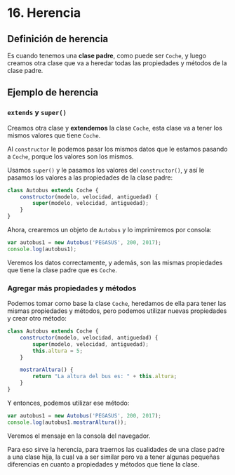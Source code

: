 # 16. Herencia

## Definición de herencia

Es cuando tenemos una **clase padre**, como puede ser `Coche`, y luego creamos otra clase que va a heredar todas las propiedades y métodos de la
clase padre.

## Ejemplo de herencia

### `extends` y `super()`

Creamos otra clase y **extendemos** la clase `Coche`, esta clase va a tener los mismos valores que tiene `Coche`.

Al `constructor` le podemos pasar los mismos datos que le estamos pasando a `Coche`, porque los valores son los mismos.

Usamos `super()` y le pasamos los valores del `constructor()`, y así le pasamos los valores a las propiedades de la clase padre:

```javascript
class Autobus extends Coche {
    constructor(modelo, velocidad, antiguedad) {
        super(modelo, velocidad, antiguedad);
    }
}
```

Ahora, crearemos un objeto de `Autobus` y lo imprimiremos por consola:

```javascript
var autobus1 = new Autobus('PEGASUS', 200, 2017);
console.log(autobus1);
```

Veremos los datos correctamente, y además, son las mismas propiedades que tiene la clase padre que es `Coche`.

### Agregar más propiedades y métodos

Podemos tomar como base la clase `Coche`, heredamos de ella para tener las mismas propiedades y métodos, pero podemos utilizar nuevas
propiedades y crear otro método:

```javascript
class Autobus extends Coche {
    constructor(modelo, velocidad, antiguedad) {
        super(modelo, velocidad, antiguedad);
        this.altura = 5;
    }

    mostrarAltura() {
        return "La altura del bus es: " + this.altura;
    }
}
```

Y entonces, podemos utilizar ese método:

```javascript
var autobus1 = new Autobus('PEGASUS', 200, 2017);
console.log(autobus1.mostrarAltura());
```

Veremos el mensaje en la consola del navegador.

Para eso sirve la herencia, para traernos las cualidades de una clase padre a una clase hija, la cual va a ser similar pero va a tener algunas
pequeñas diferencias en cuanto a propiedades y métodos que tiene la clase.